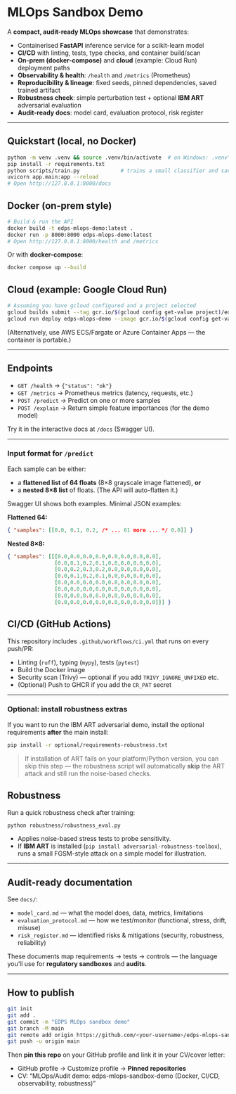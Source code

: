 # MLOps Sandbox Demo

A **compact, audit-ready MLOps showcase** that demonstrates:
- Containerised **FastAPI** inference service for a scikit-learn model
- **CI/CD** with linting, tests, type checks, and container build/scan
- **On‑prem (docker-compose)** and **cloud** (example: Cloud Run) deployment paths
- **Observability & health**: `/health` and `/metrics` (Prometheus)
- **Reproducibility & lineage**: fixed seeds, pinned dependencies, saved trained artifact
- **Robustness check**: simple perturbation test + optional **IBM ART** adversarial evaluation
- **Audit-ready docs**: model card, evaluation protocol, risk register

---

## Quickstart (local, no Docker)

```bash
python -m venv .venv && source .venv/bin/activate  # on Windows: .venv\Scripts\activate
pip install -r requirements.txt
python scripts/train.py             # trains a small classifier and saves artifacts/model.joblib
uvicorn app.main:app --reload
# Open http://127.0.0.1:8000/docs
```

## Docker (on‑prem style)

```bash
# Build & run the API
docker build -t edps-mlops-demo:latest .
docker run -p 8000:8000 edps-mlops-demo:latest
# Open http://127.0.0.1:8000/health and /metrics
```

Or with **docker-compose**:

```bash
docker compose up --build
```

## Cloud (example: Google Cloud Run)

```bash
# Assuming you have gcloud configured and a project selected
gcloud builds submit --tag gcr.io/$(gcloud config get-value project)/edps-mlops-demo
gcloud run deploy edps-mlops-demo --image gcr.io/$(gcloud config get-value project)/edps-mlops-demo --platform managed --allow-unauthenticated
```

(Alternatively, use AWS ECS/Fargate or Azure Container Apps — the container is portable.)

---

## Endpoints

- `GET /health` → `{"status": "ok"}`
- `GET /metrics` → Prometheus metrics (latency, requests, etc.)
- `POST /predict` → Predict on one or more samples
- `POST /explain` → Return simple feature importances (for the demo model)

Try it in the interactive docs at `/docs` (Swagger UI).

---
### Input format for `/predict`
Each sample can be either:
- a **flattened list of 64 floats** (8×8 grayscale image flattened), **or**
- a **nested 8×8 list** of floats. (The API will auto-flatten it.)

Swagger UI shows both examples. Minimal JSON examples:

**Flattened 64:**
```json
{ "samples": [[0.0, 0.1, 0.2, /* ... 61 more ... */ 0.0]] }
```

**Nested 8×8:**
```json
{ "samples": [[[0.0,0.0,0.0,0.0,0.0,0.0,0.0,0.0],
               [0.0,0.1,0.2,0.1,0.0,0.0,0.0,0.0],
               [0.0,0.2,0.3,0.2,0.0,0.0,0.0,0.0],
               [0.0,0.1,0.2,0.1,0.0,0.0,0.0,0.0],
               [0.0,0.0,0.0,0.0,0.0,0.0,0.0,0.0],
               [0.0,0.0,0.0,0.0,0.0,0.0,0.0,0.0],
               [0.0,0.0,0.0,0.0,0.0,0.0,0.0,0.0],
               [0.0,0.0,0.0,0.0,0.0,0.0,0.0,0.0]]] }
```

## CI/CD (GitHub Actions)

This repository includes `.github/workflows/ci.yml` that runs on every push/PR:
- Linting (`ruff`), typing (`mypy`), tests (`pytest`)
- Build the Docker image
- Security scan (Trivy) — optional if you add `TRIVY_IGNORE_UNFIXED` etc.
- (Optional) Push to GHCR if you add the `CR_PAT` secret

---


### Optional: install robustness extras

If you want to run the IBM ART adversarial demo, install the optional requirements **after** the main install:

```bash
pip install -r optional/requirements-robustness.txt
```

> If installation of ART fails on your platform/Python version, you can skip this step — the robustness script will automatically **skip** the ART attack and still run the noise-based checks.

## Robustness

Run a quick robustness check after training:

```bash
python robustness/robustness_eval.py
```

- Applies noise-based stress tests to probe sensitivity.
- If **IBM ART** is installed (`pip install adversarial-robustness-toolbox`), runs a small FGSM-style attack on a simple model for illustration.

---

## Audit-ready documentation

See `docs/`:
- `model_card.md` — what the model does, data, metrics, limitations
- `evaluation_protocol.md` — how we test/monitor (functional, stress, drift, misuse)
- `risk_register.md` — identified risks & mitigations (security, robustness, reliability)

These documents map requirements → tests → controls — the language you’ll use for **regulatory sandboxes** and **audits**.

---

## How to publish

```bash
git init
git add .
git commit -m "EDPS MLOps sandbox demo"
git branch -M main
git remote add origin https://github.com/<your-username>/edps-mlops-sandbox-demo.git
git push -u origin main
```

Then **pin this repo** on your GitHub profile and link it in your CV/cover letter:
- GitHub profile → Customize profile → **Pinned repositories**
- CV: “MLOps/Audit demo: edps-mlops-sandbox-demo (Docker, CI/CD, observability, robustness)”
